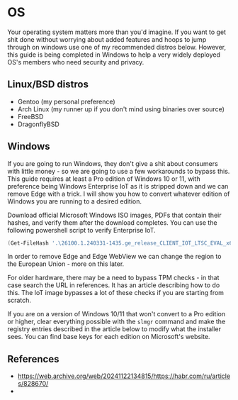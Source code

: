 # OS

Your operating system matters more than you'd imagine. If you want to get shit
done without worrying about added features and hoops to jump through on windows
use one of my recommended distros below. However, this guide is being completed
in Windows to help a very widely deployed OS's members who need security and
privacy.

## Linux/BSD distros

- Gentoo (my personal preference)
- Arch Linux (my runner up if you don't mind using binaries over source)
- FreeBSD
- DragonflyBSD

## Windows

If you are going to run Windows, they don't give a shit about consumers with
little money - so we are going to use a few workarounds to bypass this. This
guide requires at least a Pro edition of Windows 10 or 11, with preference
being Windows Enterprise IoT as it is stripped down and we can remove Edge
with a trick. I will show you how to convert whatever edition of Windows 
you are running to a desired edition.

Download official Microsoft Windows ISO images, PDFs that contain their hashes,
and verify them after the download completes. You can use the following
powershell script to verify Enterprise IoT.

```powershell
(Get-FileHash '.\26100.1.240331-1435.ge_release_CLIENT_IOT_LTSC_EVAL_x64FRE_en-us.iso').Hash -eq 8ABF91C9CD408368DC73AAB3425D5E3C02DAE74900742072EB5C750FC637C195
```

In order to remove Edge and Edge WebView we can change the region to the
European Union - more on this later.

For older hardware, there may be a need to bypass TPM checks - in that case
search the URL in references. It has an article describing how to do this.
The IoT image bypasses a lot of these checks if you are starting from scratch.

If you are on a version of Windows 10/11 that won't convert to a Pro edition
or higher, clear everything possible with the `slmgr` command and make the
registry entries described in the article below to modify what the installer
sees. You can find base keys for each edition on Microsoft's website.

## References

- https://web.archive.org/web/20241122134815/https://habr.com/ru/articles/828670/
-
